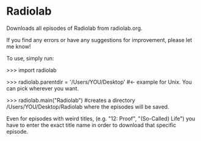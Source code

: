 # Radiolab

Downloads all episodes of Radiolab from radiolab.org.

If you find any errors or have any suggestions for improvement, please let me know!

To use, simply run:

\>>> import radiolab


\>>> radiolab.parentdir = '/Users/YOU/Desktop' #<- example for Unix. You can pick wherever you want.


\>>> radiolab.main("Radiolab") #creates a directory /Users/YOU/Desktop/Radiolab where the episodes will be saved.



Even for episodes with weird titles, (e.g. "12: Proof", "(So-Called) Life") you have to enter the exact title name in order to download that specific episode.


